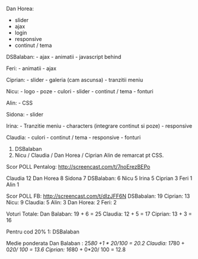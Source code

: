 Dan Horea:
   - slider
   - ajax
   - login
   - responsive
   - continut / tema

DSBalaban:
	- ajax
	- animatii
	- javascript behind

Feri:
	- animatii
	- ajax

Ciprian:
	- slider
	- galeria (cam ascunsa)
	- tranzitii meniu

Nicu:
	- logo
	- poze
	- culori
	- slider
	- continut / tema
	- fonturi

Alin:
	- CSS

Sidona:
	- slider

Irina:
	- Tranzitie meniu
	- characters (integrare continut si poze)
	- responsive

Claudia:
	- culori
	- continut  / tema
	- responsive
	- fonturi


1. DSBalaban
2. Nicu / Claudia / Dan Horea / Ciprian
Alin de remarcat pt CSS.

Scor POLL Pentalog:
http://screencast.com/t/7noErezBEPo

Claudia 12
Dan Horea  8
Sidona 7
DSBalaban: 6
Nicu 5
Irina 5
Ciprian 3
Feri 1
Alin 1


Scor POLL FB:
http://screencast.com/t/dIzJFF6N
DSBabalan: 19
Ciprian: 13
Nicu: 9
Claudia: 5
Alin: 3
Dan Horea: 2
Feri: 2


Voturi Totale:
Dan Balaban:	19 + 6 = 25
Claudia: 		12 + 5 = 17
Ciprian: 		13 + 3 = 16


Pentru cod 20%
1: DSBalaban


Medie ponderata
Dan Balaban :  25*80 +1 * 20/100 =  20.2
Claudia:       17*80 + 0*20/ 100 =  13.6
Ciprian:       16*80 + 0*20/ 100 =  12.8
